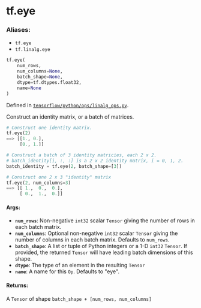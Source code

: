 <div itemscope itemtype="http://developers.google.com/ReferenceObject">
<meta itemprop="name" content="tf.eye" />
<meta itemprop="path" content="Stable" />
</div>

# tf.eye

### Aliases:

* `tf.eye`
* `tf.linalg.eye`

``` python
tf.eye(
    num_rows,
    num_columns=None,
    batch_shape=None,
    dtype=tf.dtypes.float32,
    name=None
)
```



Defined in [`tensorflow/python/ops/linalg_ops.py`](/code/stable/tensorflow/python/ops/linalg_ops.py).

Construct an identity matrix, or a batch of matrices.

```python
# Construct one identity matrix.
tf.eye(2)
==> [[1., 0.],
     [0., 1.]]

# Construct a batch of 3 identity matricies, each 2 x 2.
# batch_identity[i, :, :] is a 2 x 2 identity matrix, i = 0, 1, 2.
batch_identity = tf.eye(2, batch_shape=[3])

# Construct one 2 x 3 "identity" matrix
tf.eye(2, num_columns=3)
==> [[ 1.,  0.,  0.],
     [ 0.,  1.,  0.]]
```

#### Args:

* <b>`num_rows`</b>: Non-negative `int32` scalar `Tensor` giving the number of rows
    in each batch matrix.
* <b>`num_columns`</b>: Optional non-negative `int32` scalar `Tensor` giving the number
    of columns in each batch matrix.  Defaults to `num_rows`.
* <b>`batch_shape`</b>:  A list or tuple of Python integers or a 1-D `int32` `Tensor`.
    If provided, the returned `Tensor` will have leading batch dimensions of
    this shape.
* <b>`dtype`</b>:  The type of an element in the resulting `Tensor`
* <b>`name`</b>:  A name for this `Op`.  Defaults to "eye".


#### Returns:

A `Tensor` of shape `batch_shape + [num_rows, num_columns]`